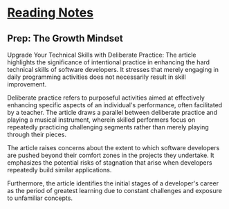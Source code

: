 # [Reading Notes](./README.md)

## Prep: The Growth Mindset

Upgrade Your Technical Skills with Deliberate Practice:
   The article highlights the significance of intentional practice in enhancing the hard technical skills of software developers. It stresses that merely engaging in daily programming activities does not necessarily result in skill improvement.

Deliberate practice refers to purposeful activities aimed at effectively enhancing specific aspects of an individual's performance, often facilitated by a teacher. The article draws a parallel between deliberate practice and playing a musical instrument, wherein skilled performers focus on repeatedly practicing challenging segments rather than merely playing through their pieces.

The article raises concerns about the extent to which software developers are pushed beyond their comfort zones in the projects they undertake. It emphasizes the potential risks of stagnation that arise when developers repeatedly build similar applications.

Furthermore, the article identifies the initial stages of a developer's career as the period of greatest learning due to constant challenges and exposure to unfamiliar concepts.